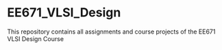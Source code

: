 # EE671_VLSI_Design

This repository contains all assignments and course projects of the EE671 VLSI Design Course

